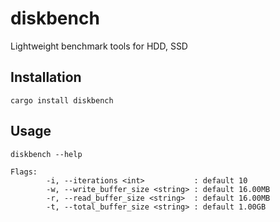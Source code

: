 # diskbench
Lightweight benchmark tools for HDD, SSD

## Installation
```shell
cargo install diskbench
```

## Usage
```
diskbench --help

Flags:
        -i, --iterations <int>           : default 10
        -w, --write_buffer_size <string> : default 16.00MB
        -r, --read_buffer_size <string>  : default 16.00MB
        -t, --total_buffer_size <string> : default 1.00GB

```